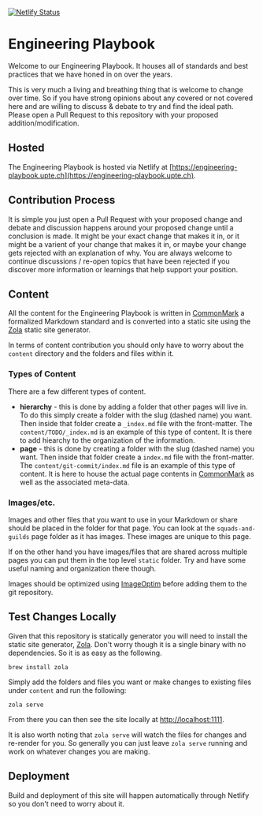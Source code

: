 [![Netlify Status](https://api.netlify.com/api/v1/badges/0a744af4-6dd8-4fc2-b83f-95909a44bca4/deploy-status)](https://app.netlify.com/sites/uptech-engineering-playbook/deploys)

# Engineering Playbook

Welcome to our Engineering Playbook. It houses all of standards and best practices that we have honed in on over the years.

This is very much a living and breathing thing that is welcome to change over time. So if you have strong opinions about any covered or not covered here and are willing to discuss & debate to try and find the ideal path. Please open a Pull Request to this repository with your proposed addition/modification.

## Hosted

The Engineering Playbook is hosted via Netlify at [https://engineering-playbook.upte.ch](https://engineering-playbook.upte.ch).

## Contribution Process

It is simple you just open a Pull Request with your proposed change and debate and discussion happens around your proposed change until a conclusion is made. It might be your exact change that makes it in, or it might be a varient of your change that makes it in, or maybe your change gets rejected with an explanation of why. You are always welcome to continue discussions / re-open topics that have been rejected if you discover more information or learnings that help support your position.

## Content

All the content for the Engineering Playbook is written in [CommonMark][] a formalized Markdown standard and is converted into a static site using the [Zola][] static site generator.

In terms of content contribution you should only have to worry about the `content` directory and the folders and files within it.

### Types of Content

There are a few different types of content.

- **hierarchy** - this is done by adding a folder that other pages will live in. To do this simply create a folder with the slug (dashed name) you want. Then inside that folder create a `_index.md` file with the front-matter. The `content/TODO/_index.md` is an example of this type of content. It is there to add hiearchy to the organization of the information.
- **page** - this is done by creating a folder with the slug (dashed name) you want. Then inside that folder create a `index.md` file with the front-matter. The `content/git-commit/index.md` file is an example of this type of content. It is here to house the actual page contents in [CommonMark][] as well as the associated meta-data.

### Images/etc.

Images and other files that you want to use in your Markdown or share should be placed in the folder for that page. You can look at the `squads-and-guilds` page folder as it has images. These images are unique to this page.

If on the other hand you have images/files that are shared across multiple pages you can put them in the top level `static` folder. Try and have some useful naming and organization there though.

Images should be optimized using [ImageOptim](https://imageoptim.com/howto.html) before adding them to the git repository.

## Test Changes Locally

Given that this repository is statically generator you will need to install the static site generator, [Zola][]. Don't worry though it is a single binary with no dependencies. So it is as easy as the following.

	brew install zola

Simply add the folders and files you want or make changes to existing files under `content` and run the following:

	zola serve

From there you can then see the site locally at [http://localhost:1111](http://localhost:1111).

It is also worth noting that `zola serve` will watch the files for changes and re-render for you. So generally you can just leave `zola serve` running and work on whatever changes you are making.

## Deployment

Build and deployment of this site will happen automatically through Netlify so you don't need to worry about it.

[CommonMark]: https://commonmark.org
[Zola]: https://www.getzola.org
